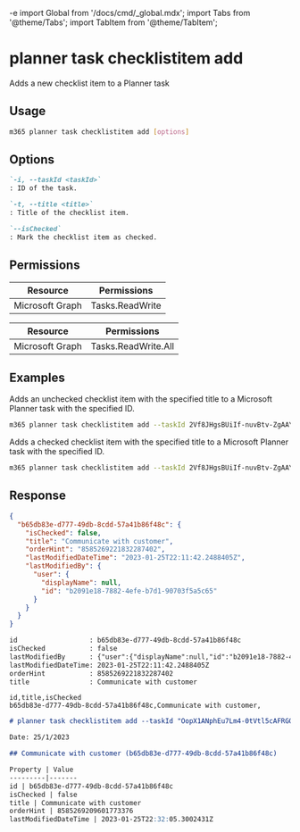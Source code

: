-e <!-- DISCLAIMER: All secrets, passwords, and sensitive values in this document are examples only and not real credentials. -->
import Global from '/docs/cmd/_global.mdx';
import Tabs from '@theme/Tabs';
import TabItem from '@theme/TabItem';

# planner task checklistitem add

Adds a new checklist item to a Planner task

## Usage

```sh
m365 planner task checklistitem add [options]
```

## Options

```md definition-list
`-i, --taskId <taskId>`
: ID of the task.

`-t, --title <title>`
: Title of the checklist item.

`--isChecked`
: Mark the checklist item as checked.
```

<Global />

## Permissions

<Tabs>
  <TabItem value="Delegated">

  | Resource        | Permissions     |
  |-----------------|-----------------|
  | Microsoft Graph | Tasks.ReadWrite |

  </TabItem>
  <TabItem value="Application">

  | Resource        | Permissions         |
  |-----------------|---------------------|
  | Microsoft Graph | Tasks.ReadWrite.All |

  </TabItem>
</Tabs>

## Examples

Adds an unchecked checklist item with the specified title to a Microsoft Planner task with the specified ID.

```sh
m365 planner task checklistitem add --taskId 2Vf8JHgsBUiIf-nuvBtv-ZgAAYw2 --title "My checklist item"
```

Adds a checked checklist item with the specified title to a Microsoft Planner task with the specified ID.

```sh
m365 planner task checklistitem add --taskId 2Vf8JHgsBUiIf-nuvBtv-ZgAAYw2 --title "My checklist item" --isChecked
```

## Response

<Tabs>
  <TabItem value="JSON">

  ```json
  {
    "b65db83e-d777-49db-8cdd-57a41b86f48c": {
      "isChecked": false,
      "title": "Communicate with customer",
      "orderHint": "8585269221832287402",
      "lastModifiedDateTime": "2023-01-25T22:11:42.2488405Z",
      "lastModifiedBy": {
        "user": {
          "displayName": null,
          "id": "b2091e18-7882-4efe-b7d1-90703f5a5c65"
        }
      }
    }
  }
  ```

  </TabItem>
  <TabItem value="Text">

  ```txt
  id                  : b65db83e-d777-49db-8cdd-57a41b86f48c
  isChecked           : false
  lastModifiedBy      : {"user":{"displayName":null,"id":"b2091e18-7882-4efe-b7d1-90703f5a5c65"}}
  lastModifiedDateTime: 2023-01-25T22:11:42.2488405Z
  orderHint           : 8585269221832287402
  title               : Communicate with customer
  ```

  </TabItem>
  <TabItem value="CSV">

  ```csv
  id,title,isChecked
  b65db83e-d777-49db-8cdd-57a41b86f48c,Communicate with customer,
  ```

  </TabItem>
  <TabItem value="Markdown">

  ```md
  # planner task checklistitem add --taskId "OopX1ANphEu7Lm4-0tVtl5cAFRGQ" --title "Communicate with customer"

  Date: 25/1/2023

  ## Communicate with customer (b65db83e-d777-49db-8cdd-57a41b86f48c)

  Property | Value
  ---------|-------
  id | b65db83e-d777-49db-8cdd-57a41b86f48c
  isChecked | false
  title | Communicate with customer
  orderHint | 8585269209601773376
  lastModifiedDateTime | 2023-01-25T22:32:05.3002431Z
  ```

  </TabItem>
</Tabs>
